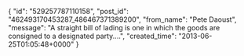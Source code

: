  {
   "id": "529257787110158",
   "post_id": "462493170453287_486467371389200",
   "from_name": "Pete Daoust",
   "message": "A straight bill of lading is one in which the goods are consigned to a designated party....",
   "created_time": "2013-06-25T01:05:48+0000"
 }
